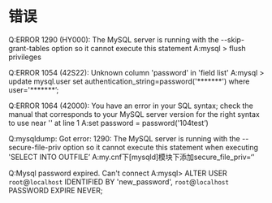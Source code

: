 # 错误
Q:ERROR 1290 (HY000): The MySQL server is running with the --skip-grant-tables option so it cannot execute this statement
A:mysql > flush privileges

Q:ERROR 1054 (42S22): Unknown column 'password' in 'field list'
A:mysql > update mysql.user set authentication\_string=password('\*\*\*\*\*\*\*') where user='\*\*\*\*\*\*\*’;

Q:ERROR 1064 (42000): You have an error in your SQL syntax; check the manual that corresponds to your MySQL server version for the right syntax to use near '' at line 1
A:set password = password('104test’)

Q:mysqldump: Got error: 1290: The MySQL server is running with the --secure-file-priv option so it cannot execute this statement when executing 'SELECT INTO OUTFILE’
A:my.cnf下\[mysqld]模块下添加secure\_file\_priv=‘'

Q:Mysql password expired. Can't connect
A:mysql> ALTER USER `root`@`localhost` IDENTIFIED BY 'new\_password', `root`@`localhost` PASSWORD EXPIRE NEVER;